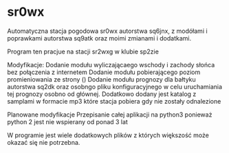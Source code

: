 # sr0wx
Automatyczna stacja pogodowa sr0wx autorstwa sq6jnx, z modółami i poprawkami autorstwa sq9atk oraz moimi zmianami i dodatkami.

Program ten pracjue na stacji sr2wxg w klubie sp2zie

Modyfikacje:
Dodanie modułu wyliczającaego wschody i zachody słońca bez połączenia z internetem
Dodanie modułu pobierającego poziom promieniowania ze strony ()
Dodanie modułu prognozy dla bałtyku autorstwa sq2dk oraz osobngo pliku konfiguracyjnego w celu uruchamiania tej prognozy osobno od głównej. Dodatkowo dodany jest katalog z samplami w formacie mp3 które stacja pobiera gdy nie zostały odnalezione

Planowane modyfikacje
Przepisanie całej aplikacji na python3 ponieważ python 2 jest nie wspierany od ponad 3 lat

W programie jest wiele dodatkowych plików z których większość może okazać się nie potrzebna.